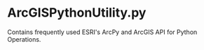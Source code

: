 # ArcGISPythonUtility.py
Contains frequently used ESRI's ArcPy and ArcGIS API for Python Operations.

